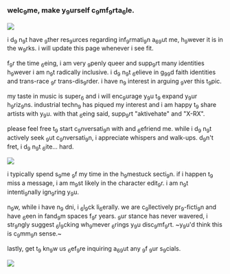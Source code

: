 ### welc<sub>9</sub>me, make y<sub>9</sub>urself c<sub>9</sub>mf<sub>9</sub>rta<sub>6</sub>le.

![](https://dividers.crd.co/assets/images/gallery05/b46872bc.png?v=05d33f91)

i d<sub>9</sub> n<sub>9</sub>t have <sub>9</sub>ther res<sub>9</sub>urces regarding inf<sub>9</sub>rmati<sub>9</sub>n a<sub>6</sub><sub>9</sub>ut me, h<sub>9</sub>wever it is in the w<sub>9</sub>rks. i will update this page whenever i see fit.

f<sub>9</sub>r the time <sub>6</sub>eing, i am very <sub>9</sub>penly queer and supp<sub>9</sub>rt many identities h<sub>9</sub>wever i am n<sub>9</sub>t radically inclusive. i d<sub>9</sub> n<sub>9</sub>t <sub>6</sub>elieve in g<sub>9</sub><sub>9</sub>d faith identities and trans-race <sub>9</sub>r trans-dis<sub>9</sub>rder. i have n<sub>9</sub> interest in arguing <sub>9</sub>ver this t<sub>9</sub>pic.

my taste in music is super<sub>6</sub> and i will enc<sub>9</sub>urage y<sub>9</sub>u t<sub>9</sub> expand y<sub>9</sub>ur h<sub>9</sub>riz<sub>9</sub>ns. industrial techn<sub>9</sub> has piqued my interest and i am happy t<sub>9</sub> share artists with y<sub>9</sub>u. with that <sub>6</sub>eing said, supp<sub>9</sub>rt "aktivehate" and "X-RX". 

please feel free t<sub>9</sub> start c<sub>9</sub>nversati<sub>9</sub>n with and <sub>6</sub>efriend me. while i d<sub>9</sub> n<sub>9</sub>t actively seek <sub>9</sub>ut c<sub>9</sub>nversati<sub>9</sub>n, i appreciate whispers and walk-ups. d<sub>9</sub>n't fret, i d<sub>9</sub> n<sub>9</sub>t <sub>6</sub>ite... hard.

![](https://dividers.crd.co/assets/images/gallery05/aa1d7070.png?v=05d33f91)

i typically spend s<sub>9</sub>me <sub>9</sub>f my time in the h<sub>9</sub>mestuck secti<sub>9</sub>n. if i happen t<sub>9</sub> miss a message, i am m<sub>9</sub>st likely in the character edit<sub>9</sub>r. i am n<sub>9</sub>t intenti<sub>9</sub>nally ign<sub>9</sub>ring y<sub>9</sub>u. 

n<sub>9</sub>w, while i have n<sub>9</sub> dni, i <sub>6</sub>l<sub>9</sub>ck li<sub>6</sub>erally. we are c<sub>9</sub>llectively pr<sub>9</sub>-ficti<sub>9</sub>n and have <sub>6</sub>een in fand<sub>9</sub>m spaces f<sub>9</sub>r years. <sub>9</sub>ur stance has never wavered, i str<sub>9</sub>ngly suggest <sub>6</sub>l<sub>9</sub>cking wh<sub>9</sub>mever <sub>6</sub>rings y<sub>9</sub>u disc<sub>9</sub>mf<sub>9</sub>rt.
~y<sub>9</sub>u'd think this is c<sub>9</sub>mm<sub>9</sub>n sense.~

lastly, get t<sub>9</sub> kn<sub>9</sub>w us <sub>6</sub>ef<sub>9</sub>re inquiring a<sub>6</sub><sub>9</sub>ut any <sub>9</sub>f <sub>9</sub>ur s<sub>9</sub>cials. 

![](https://dividers.crd.co/assets/images/gallery05/b46872bc.png?v=05d33f91)
